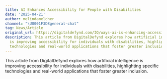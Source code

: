 ```yaml
---
title: AI Enhances Accessibility for People with Disabilities
date: '2025-04-21'
author: melindamelcher
channel: "\U0001F3D8general-chat"
tag: News/Article
original_url: https://digitaldefynd.com/IQ/ways-ai-is-enhancing-accessibility-for-people-with-disabilities/
description: This article from DigitalDefynd explores how artificial intelligence
  is improving accessibility for individuals with disabilities, highlighting specific
  technologies and real-world applications that foster greater inclusion.
---
```


This article from DigitalDefynd explores how artificial intelligence is improving accessibility for individuals with disabilities, highlighting specific technologies and real-world applications that foster greater inclusion.